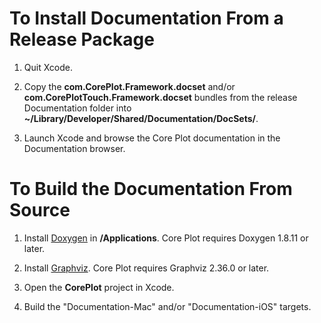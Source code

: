 # To Install Documentation From a Release Package

1. Quit Xcode.

2. Copy the **com.CorePlot.Framework.docset** and/or **com.CorePlotTouch.Framework.docset** bundles from the release Documentation folder into **~/Library/Developer/Shared/Documentation/DocSets/**.

3. Launch Xcode and browse the Core Plot documentation in the Documentation browser.

# To Build the Documentation From Source

1. Install [Doxygen]([http://www.stack.nl/~dimitri/doxygen/download.html#latestsrc) in **/Applications**. Core Plot requires Doxygen 1.8.11 or later.

2. Install [Graphviz](http://www.graphviz.org/Download_macos.php). Core Plot requires Graphviz 2.36.0 or later.

3. Open the **CorePlot** project in Xcode.

4. Build the "Documentation-Mac" and/or "Documentation-iOS" targets.